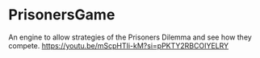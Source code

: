 # PrisonersGame
An engine to allow strategies of the Prisoners Dilemma and see how they compete. https://youtu.be/mScpHTIi-kM?si=pPKTY2RBCOIYELRY
